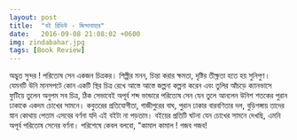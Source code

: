 ```yaml
---
layout: post
title:  "বই রিভিউ - জিন্দাবাহার"
date:   2016-09-08 21:08:02 +0600
img: zindabahar.jpg
tags: [Book Review]
---
```


অদ্ভুত সুন্দর ! পরিতোষ সেন একজন চিত্রকর। শিল্পীর মনন, চিন্তা করার ক্ষমতা, দৃষ্টির তীক্ষ্ণতা হতে হয় সুনিপুণ। যেমনটি উনি মানসপটে কোন একটি স্থির চিত্র রেখে আস্তে আস্তে জল্পনা কল্পনা করেন এবং তুলির আঁচড়ে ক্যানভাসে ফুটিয়ে তুলেন অনুপম সব চিত্র, ঠিক সেভাবেই অপূর্ব শব্দ ভান্ডারে পরিতোষ সেন যেন তুলে আনলেন উনিশ শতকের পুরান ঢাকাকে একদম চোখের সামনে। কবুতরের প্রতিযোগীতা, গাজীপুরের বাঘ, পুরান ঢাকার বারবণিতার দল, বুড়িগঙ্গায় তাদের স্নান কোথায় পেতাম এসবের বর্ণনা যদি এই বইটা না পড়তাম। বইয়ের প্রতিটি ঘটনা যেন চোখের সামনে দেখছি, এমনি অপূর্ব পরিতোষ সেনের বর্ণনা। 
পরিশেষে কেবল বলবো, "কামাল কামাল ! গজব গজব!